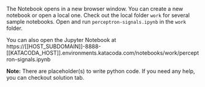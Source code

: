 The Notebook opens in a new browser window. You can create a new notebook or open a local one. Check out the local folder `work` for several sample notebooks. Open and run `perceptron-signals.ipynb` in the `work` folder.

You can also open the Jupyter Notebook at https://[[HOST_SUBDOMAIN]]-8888-[[KATACODA_HOST]].environments.katacoda.com/notebooks/work/perceptron-signals.ipynb

**Note:**
There are placeholder(s) to write python code. If you need any help, you can checkout solution tab.